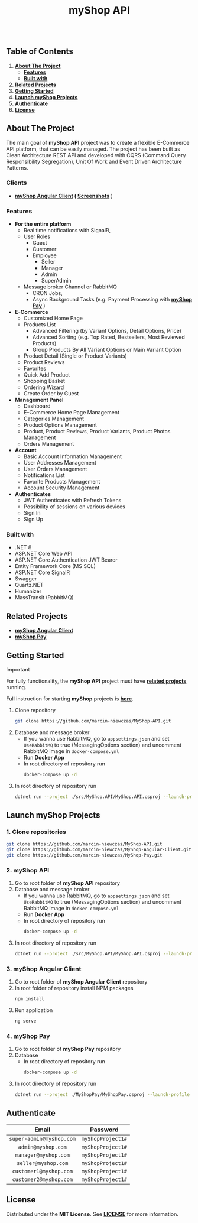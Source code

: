 <div align="center"> 
  <h1>myShop API</h1>
</div>
<br />
<br />

## Table of Contents
1. **[About The Project](#about-the-project)**
    - **[Features](#features)**
    - **[Built with](#built-with)**
2. **[Related Projects](#related-projects)**
3. **[Getting Started](#getting-started)**
4. **[Launch myShop Projects](#launch-myshop-projects)**
5. **[Authenticate](#authenticate)**
6. **[License](#license)**

## About The Project
The main goal of **myShop API** project was to create a flexible E-Commerce API platform, that can be easily managed. The project has been built as Clean Architecture REST API and developed with CQRS (Command Query Responsibility Segregation), Unit Of Work and Event Driven Architecture Patterns.

### Clients
- **[myShop Angular Client](https://github.com/marcin-niewczas/MyShop-Angular-Client) ( [Screenshots](https://github.com/marcin-niewczas/MyShop-Angular-Client/blob/main/SCREENSHOTS.md)** )

### Features
- **For the entire platform**
  - Real time notifications with SignalR,
  - User Roles
    - Guest
    - Customer
    - Employee
      - Seller
      - Manager
      - Admin
      - SuperAdmin
  - Message broker Channel or RabbitMQ
    - CRON Jobs,
    - Async Background Tasks (e.g. Payment Processing with **[myShop Pay](https://github.com/marcin-niewczas/MyShop-Pay)** )
- **E-Commerce**
  - Customized Home Page
  - Products List
    - Advanced Filtering (by Variant Options, Detail Options, Price)
    - Advanced Sorting (e.g. Top Rated, Bestsellers, Most Reviewed Products)
    - Group Products By All Variant Options or Main Variant Option
  - Product Detail (Single or Product Variants)
  - Product Reviews
  - Favorites
  - Quick Add Product
  - Shopping Basket
  - Ordering Wizard
  - Create Order by Guest
- **Management Panel**
  - Dashboard
  - E-Commerce Home Page Management
  - Categories Management
  - Product Options Management
  - Product, Product Reviews, Product Variants, Product Photos Management
  - Orders Management
- **Account**
  - Basic Account Information Management
  - User Addresses Management
  - User Orders Management
  - Notifications List
  - Favorite Products Management
  - Account Security Management
- **Authenticates**
  - JWT Authenticates with Refresh Tokens
  - Possibility of sessions on various devices
  - Sign In
  - Sign Up
### Built with
* .NET 8
* ASP.NET Core Web API
* ASP.NET Core Authentication JWT Bearer
* Entity Framework Core (MS SQL)
* ASP.NET Core SignalR
* Swagger
* Quartz.NET
* Humanizer
* MassTransit (RabbitMQ)

## Related Projects
* **[myShop Angular Client](https://github.com/marcin-niewczas/MyShop-Angular-Client)**
* **[myShop Pay](https://github.com/marcin-niewczas/MyShop-Pay)**

## Getting Started
> [!Important]
> For fully functionality, the **myShop API** project must have **[related projects](#related-projects)** running.
> 
> Full instruction for starting **myShop** projects is **[here](#launch-myshop-projects)**.
1. Clone repository
   ```sh
   git clone https://github.com/marcin-niewczas/MyShop-API.git  
   ```
2. Database and message broker
     - If you wanna use RabbitMQ, go to ```appsettings.json``` and set ```UseRabbitMQ``` to true (MessagingOptions section) and uncomment RabbitMQ image in ```docker-compose.yml```
     - Run **Docker App**
     - In root directory of repository run
       ```sh
       docker-compose up -d
       ```
3. In root directory of repository run
   ```sh
   dotnet run --project ./src/MyShop.API/MyShop.API.csproj --launch-profile MyShop.HTTPS.Development
   ```
## Launch myShop Projects
### 1. Clone repositories
   ```sh
   git clone https://github.com/marcin-niewczas/MyShop-API.git
   git clone https://github.com/marcin-niewczas/MyShop-Angular-Client.git
   git clone https://github.com/marcin-niewczas/MyShop-Pay.git
   ```

### 2. myShop API
1. Go to root folder of **myShop API** repository
2. Database and message broker
     - If you wanna use RabbitMQ, go to ```appsettings.json``` and set ```UseRabbitMQ``` to true (MessagingOptions section) and uncomment RabbitMQ image in ```docker-compose.yml```
     - Run **Docker App**
     - In root directory of repository run
       ```sh
       docker-compose up -d
       ```
3. In root directory of repository run
   ```sh
   dotnet run --project ./src/MyShop.API/MyShop.API.csproj --launch-profile MyShop.HTTPS.Development
   ```
### 3. myShop Angular Client
1. Go to root folder of **myShop Angular Client** repository
2. In root folder of repository install NPM packages
   ```sh
   npm install
   ```
3. Run application
   ```sh
   ng serve
   ```

### 4. myShop Pay
1. Go to root folder of **myShop Pay** repository
2. Database   
     - In root directory of repository run
       ```sh
       docker-compose up -d
       ```   
3. In root directory of repository run
   ```sh
   dotnet run --project ./MyShopPay/MyShopPay.csproj --launch-profile https
   ```
## Authenticate
| Email | Password |
| :---: | :------: |
| `super-admin@myshop.com` | `myShopProject1#` |
| `admin@myshop.com` | `myShopProject1#` |
| `manager@myshop.com` | `myShopProject1#` |
| `seller@myshop.com` | `myShopProject1#` |
| `customer1@myshop.com` | `myShopProject1#` |
| `customer2@myshop.com` | `myShopProject1#` |
  
## License
Distributed under the **MIT License**. See **[LICENSE](./LICENSE)** for more information.
